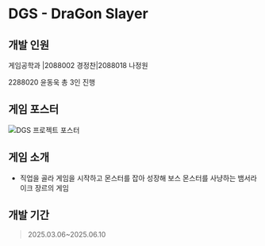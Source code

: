 # DGS - DraGon Slayer

## 개발 인원
게임공학과
|2088002 경정찬|2088018 나정원

2288020 윤동욱 총 3인 진행
## 게임 포스터
![DGS 프로젝트 포스터](https://github.com/user-attachments/assets/9190f517-26cf-4ea8-9a64-02c371a24461)
## 게임 소개
- 직업을 골라 게임을 시작하고 몬스터를 잡아 성장해 보스 몬스터를 사냥하는 뱀서라이크 장르의 게임
## 개발 기간
> 2025.03.06~2025.06.10
